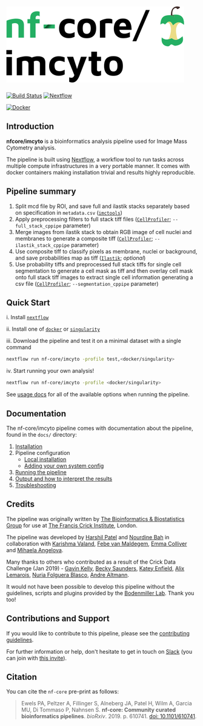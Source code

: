 # ![nfcore/imcyto](docs/images/nf-core-imcyto_logo.png)

[![Build Status](https://travis-ci.com/nf-core/imcyto.svg?branch=master)](https://travis-ci.com/nf-core/imcyto)
[![Nextflow](https://img.shields.io/badge/nextflow-%E2%89%A519.04.0-brightgreen.svg)](https://www.nextflow.io/)

[![Docker](https://img.shields.io/docker/automated/nfcore/imcyto.svg)](https://hub.docker.com/r/nfcore/imcyto)

## Introduction

**nfcore/imcyto** is a bioinformatics analysis pipeline used for Image Mass Cytometry analysis.

The pipeline is built using [Nextflow](https://www.nextflow.io), a workflow tool to run tasks across multiple compute infrastructures in a very portable manner. It comes with docker containers making installation trivial and results highly reproducible.

## Pipeline summary

1. Split mcd file by ROI, and save full and ilastik stacks separately based on specification in `metadata.csv` ([`imctools`](https://github.com/BodenmillerGroup/imctools))
2. Apply preprocessing filters to full stack tiff files ([`CellProfiler`](https://cellprofiler.org/); `--full_stack_cppipe` parameter)
3. Merge images from ilastik stack to obtain RGB image of cell nuclei and membranes to generate a composite tiff ([`CellProfiler`](https://cellprofiler.org/); `--ilastik_stack_cppipe` parameter)
4. Use composite tiff to classify pixels as membrane, nuclei or background, and save probabilities map as tiff ([`Ilastik`](https://www.ilastik.org/); *optional*)
5. Use probability tiffs and preprocessed full stack tiffs for single cell segmentation to generate a cell mask as tiff and then overlay cell mask onto full stack tiff images to extract single cell information generating a csv file ([`CellProfiler`](https://cellprofiler.org/); `--segmentation_cppipe` parameter)

## Quick Start

i. Install [`nextflow`](https://nf-co.re/usage/installation)

ii. Install one of [`docker`](https://docs.docker.com/engine/installation/) or [`singularity`](https://www.sylabs.io/guides/3.0/user-guide/)

iii. Download the pipeline and test it on a minimal dataset with a single command

```bash
nextflow run nf-core/imcyto -profile test,<docker/singularity>
```

iv. Start running your own analysis!

<!-- TODO nf-core: Update the default command above used to run the pipeline -->
```bash
nextflow run nf-core/imcyto -profile <docker/singularity>
```

See [usage docs](docs/usage.md) for all of the available options when running the pipeline.

## Documentation

The nf-core/imcyto pipeline comes with documentation about the pipeline, found in the `docs/` directory:

1. [Installation](https://nf-co.re/usage/installation)
2. Pipeline configuration
    * [Local installation](https://nf-co.re/usage/local_installation)
    * [Adding your own system config](https://nf-co.re/usage/adding_own_config)
3. [Running the pipeline](docs/usage.md)
4. [Output and how to interpret the results](docs/output.md)
5. [Troubleshooting](https://nf-co.re/usage/troubleshooting)

## Credits

The pipeline was originally written by [The Bioinformatics & Biostatistics Group](https://www.crick.ac.uk/research/science-technology-platforms/bioinformatics-and-biostatistics/) for use at [The Francis Crick Institute](https://www.crick.ac.uk/), London.

The pipeline was developed by [Harshil Patel](mailto:harshil.patel@crick.ac.uk) and [Nourdine Bah](mailto:nourdine.bah@crick.ac.uk) in collaboration with [Karishma Valand](mailto:karishma.valand@crick.ac.uk), [Febe van Maldegem](mailto:febe.vanmaldegem@crick.ac.uk), [Emma Colliver](mailto:emma.colliver@crick.ac.uk) and [Mihaela Angelova](mailto:mihaela.angelova@crick.ac.uk).

Many thanks to others who contributed as a result of the Crick Data Challenge (Jan 2019) - [Gavin Kelly](mailto:gavin.kelly@crick.ac.uk), [Becky Saunders](mailto:becky.saunders@crick.ac.uk), [Katey Enfield](mailto:katey.enfield@crick.ac.uk), [Alix Lemarois](mailto:alix.lemarois@crick.ac.uk), [Nuria Folguera Blasco](mailto:nuria.folguerablasco@crick.ac.uk), [Andre Altmann](mailto:a.altmann@ucl.ac.uk).

It would not have been possible to develop this pipeline without the guidelines, scripts and plugins provided by the [Bodenmiller Lab](http://www.bodenmillerlab.com/). Thank you too!

## Contributions and Support

If you would like to contribute to this pipeline, please see the [contributing guidelines](.github/CONTRIBUTING.md).

For further information or help, don't hesitate to get in touch on [Slack](https://nfcore.slack.com/channels/imcyto) (you can join with [this invite](https://nf-co.re/join/slack)).

## Citation

<!-- TODO nf-core: Add citation for pipeline after first release. Uncomment lines below and update Zenodo doi. -->
<!-- If you use  nf-core/imcyto for your analysis, please cite it using the following doi: [10.5281/zenodo.XXXXXX](https://doi.org/10.5281/zenodo.XXXXXX) -->

You can cite the `nf-core` pre-print as follows:  
> Ewels PA, Peltzer A, Fillinger S, Alneberg JA, Patel H, Wilm A, Garcia MU, Di Tommaso P, Nahnsen S. **nf-core: Community curated bioinformatics pipelines**. *bioRxiv*. 2019. p. 610741. [doi: 10.1101/610741](https://www.biorxiv.org/content/10.1101/610741v1).
